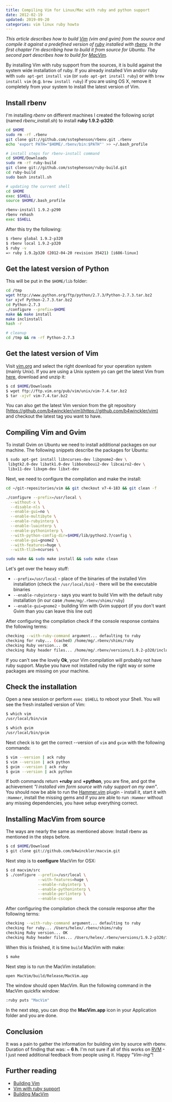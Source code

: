 ```yaml
---
title: Compiling Vim for Linux/Mac with ruby and python support
date: 2012-02-19
updated: 2019-09-20
categories: vim linux ruby howto
---
```


*This article describes how to build [Vim](http://www.vim.org/) (vim and gvim) from the source and compile it against a predefined version of [ruby](http://www.ruby-lang.org/en/) installed with [rbenv](https://github.com/sstephenson/rbenv/). In the first chapter I'm describing how to build it from source for Ubuntu. The second part describes how to build for [MacVim](https://github.com/b4winckler/macvim/).*


By installing Vim with ruby support from the sources, it is build against the system wide installation of ruby.  If you already installed Vim and/or ruby with `sudo apt-get install vim` (or `sudo apt-get install ruby`) or with `brew install vim` (e.g.  `brew install ruby`) if you are using OS X, remove it completely from your system to install the latest version of Vim.


## Install rbenv

I'm installing *rbenv* on different machines I created the following script (named *rbenv_install.sh*) to install **ruby 1.9.2-p320**:


```bash
cd $HOME
sudo rm -rf .rbenv
git clone git://github.com/sstephenson/rbenv.git .rbenv
echo 'export PATH="$HOME/.rbenv/bin:$PATH"' >> ~/.bash_profile

# install steps for rbenv-install command
cd $HOME/Downloads
sudo rm -rf ruby-build
git clone git://github.com/sstephenson/ruby-build.git
cd ruby-build
sudo bash install.sh

# updating the current shell
cd $HOME
exec $SHELL
source $HOME/.bash_profile

rbenv-install 1.9.2-p290
rbenv rehash
exec $SHELL
```


After this try the following:


```bash
$ rbenv global 1.9.2-p320
$ rbenv local 1.9.2-p320
$ ruby -v
=> ruby 1.9.2p320 (2012-04-20 revision 35421) [i686-linux]
```


## Get the latest version of Python

This will be put in the `$HOME/lib` folder:


```bash
cd /tmp
wget http://www.python.org/ftp/python/2.7.3/Python-2.7.3.tar.bz2
tar xjvf Python-2.7.3.tar.bz2
cd Python-2.7.3
./configure --prefix=$HOME
make && make install
make inclinstall
hash -r

# cleanup
cd /tmp && rm -rf Python-2.7.3

```


## Get the latest version of Vim

Visit [vim.org](http://www.vim.org/download.php/) and select the right download for your operation system (mainly Unix).  If you are using a Unix system yo can get the latest Vim from [here](ftp://ftp.vim.org/pub/vim/unix/), download and unzip it:


```bash
$ cd $HOME/Downloads
$ wget ftp://ftp.vim.org/pub/vim/unix/vim-7.4.tar.bz2
$ tar -xjvf vim-7.4.tar.bz2
```


You can also get the latest Vim version from the git repository [https://github.com/b4winckler/vim](https://github.com/b4winckler/vim) and checkout the latest tag you want to have.


## Compiling Vim and Gvim

To install Gvim on Ubuntu we need to install additional packages on our machine. The following snippets describe the packages for Ubuntu:


```bash
$ sudo apt-get install libncurses-dev libgnome2-dev \
 libgtk2.0-dev libatk1.0-dev libbonoboui2-dev libcairo2-dev \
 libx11-dev libxpm-dev libxt-dev
```


Next, we need to configure the compilation and make the install:


```bash
cd ~/git-repositories/vim && git checkout v7-4-183 && git clean -f

./configure --prefix=/usr/local \
  --without-x \
  --disable-nls \
  --enable-gui=no \
  --enable-multibyte \
  --enable-rubyinterp \
  --enable-luainterp \
  --enable-pythoninterp \
  --with-python-config-dir=$HOME/lib/python2.7/config \
  --enable-gui=gnome2 \
  --with-features=huge \
  --with-tlib=ncurses \

sudo make && sudo make install && sudo make clean
```


Let's get over the heavy stuff:


- `--prefix=/usr/local` - place of the binaries of the installed Vim installation (check the `/usr/local/bin`) - there will be the executable binaries
- `--enable-rubyinterp` - says you want to build Vim with the default ruby installation (in our case `/home/mg/.rbenv/shims/ruby`)
- `--enable-gui=gnome2` - building Vim with Gvim support (if you don't want Gvim than you can leave this line out)


After configuring the compilation check if the console response contains the following terms:


```bash
checking --with-ruby-command argument... defaulting to ruby
checking for ruby... (cached) /home/mg/.rbenv/shims/ruby
checking Ruby version... OK
checking Ruby header files... /home/mg/.rbenv/versions/1.9.2-p320/include/ruby-1.9.1
```


If you can't see the lovely **Ok**, your Vim compilation will probably not have ruby support. Maybe you have not installed ruby the right way or some packages are missing on your machine.


## Check the installation

Open a new session or perform `exec $SHELL` to reboot your Shell. You will see the fresh installed version of Vim:


```bash
$ which vim
/usr/local/bin/vim

$ which gvim
/usr/local/bin/gvim
```


Next check is to get the correct --version of `vim` and `gvim` with the following commands:


```bash
$ vim --version | ack ruby
$ vim --version | ack python
$ gvim --version | ack ruby
$ gvim --version | ack python
```


If both commands return **+ruby** and **+python**, you are fine, and got the achievement *"I installed vim form source with ruby support on my own"*. You should now be able to run the [Hammer.vim](https://github.com/wikimatze/hammer.vim) plugin - install it, start it with `:Hammer`, install the missing gems and if you are able to run `:Hammer` without any missing dependencies, you have setup everything correct.


## Installing MacVim from source

The ways are nearly the same as mentioned above: Install rbenv as mentioned in the steps before.


```bash
$ cd $HOME/Download
$ git clone git://github.com/b4winckler/macvim.git
```


Next step is to **configure** MacVim for OSX:


```bash
$ cd macvim/src
$ ./configure --prefix=/usr/local \
              --with-features=huge \
              --enable-rubyinterp \
              --enable-pythoninterp \
              --enable-perlinterp \
              --enable-cscope
```


After configuring the compilation check the console response after the following terms:


```bash
checking --with-ruby-command argument... defaulting to ruby
checking for ruby... /Users/helex/.rbenv/shims/ruby
checking Ruby version... OK
checking Ruby header files... /Users/helex/.rbenv/versions/1.9.2-p320/include/ruby-1.9.1
```


When this is finished, it is time `build` MacVim with make:


```bash
$ make
```


Next step is to run the MacVim installation:


```bash
open MacVim/build/Release/MacVim.app
```


The window should open MacVim. Run the following command in the MacVim quickfix window:


```bash
:ruby puts "MacVim"
```


In the next step, you can drop the **MacVim.app** icon in your Application folder and you are done.


## Conclusion

It was a pain to gather the information for building vim by source with rbenv. Duration of finding that was: ~ **6 h**.  I'm not sure if all of this works on [RVM](https://rvm.io/) - I just need additional feedback from people using it. Happy *"Vim-ing"*!


## Further reading

- [Building Vim](http://vim.wikia.com/wiki/Building_Vim)
- [Vim with ruby support](http://arjanvandergaag.nl/blog/compiling-vim-with-ruby-support.html)
- [Building MacVim](https://github.com/b4winckler/macvim/wiki/Building)

